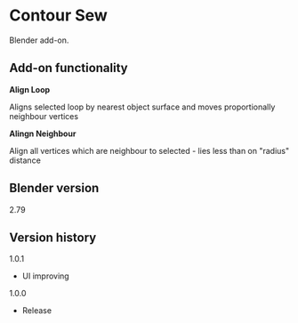 # Contour Sew

Blender add-on.

Add-on functionality
-
**Align Loop**

Aligns selected loop by nearest object surface and moves proportionally neighbour vertices

**Alingn Neighbour**

Align all vertices which are neighbour to selected - lies less than on "radius" distance

Blender version
-
2.79

Version history
-
1.0.1
- UI improving

1.0.0
- Release
